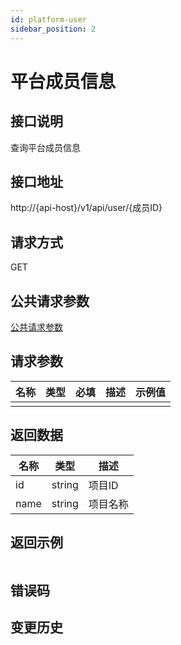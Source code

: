 ```yaml
---
id: platform-user
sidebar_position: 2
---
```


# 平台成员信息

## 接口说明
查询平台成员信息

## 接口地址
http://{api-host}/v1/api/user/{成员ID}

## 请求方式
GET


## 公共请求参数
[公共请求参数](../common-args)

## 请求参数
| 名称 | 类型 | 必填 | 描述 | 示例值 |
| --- | --- | --- | --- | --- |
|  |  |  |  |  |

## 返回数据

| 名称 | 类型 | 描述 |
| --- | --- | --- |
| id | string | 项目ID |
| name | string | 项目名称 |

## 返回示例
```

```

## 错误码

## 变更历史